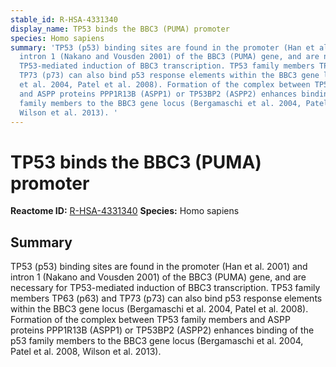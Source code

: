 ```yaml
---
stable_id: R-HSA-4331340
display_name: TP53 binds the BBC3 (PUMA) promoter
species: Homo sapiens
summary: 'TP53 (p53) binding sites are found in the promoter (Han et al. 2001) and
  intron 1 (Nakano and Vousden 2001) of the BBC3 (PUMA) gene, and are necessary for
  TP53-mediated induction of BBC3 transcription. TP53 family members TP63 (p63) and
  TP73 (p73) can also bind p53 response elements within the BBC3 gene locus (Bergamaschi
  et al. 2004, Patel et al. 2008). Formation of the complex between TP53 family members
  and ASPP proteins PPP1R13B (ASPP1) or TP53BP2 (ASPP2) enhances binding of the p53
  family members to the BBC3 gene locus (Bergamaschi et al. 2004, Patel et al. 2008,
  Wilson et al. 2013). '
---
```


# TP53 binds the BBC3 (PUMA) promoter
**Reactome ID:** [R-HSA-4331340](https://reactome.org/content/detail/R-HSA-4331340)
**Species:** Homo sapiens

## Summary

TP53 (p53) binding sites are found in the promoter (Han et al. 2001) and intron 1 (Nakano and Vousden 2001) of the BBC3 (PUMA) gene, and are necessary for TP53-mediated induction of BBC3 transcription. TP53 family members TP63 (p63) and TP73 (p73) can also bind p53 response elements within the BBC3 gene locus (Bergamaschi et al. 2004, Patel et al. 2008). Formation of the complex between TP53 family members and ASPP proteins PPP1R13B (ASPP1) or TP53BP2 (ASPP2) enhances binding of the p53 family members to the BBC3 gene locus (Bergamaschi et al. 2004, Patel et al. 2008, Wilson et al. 2013). 
